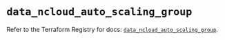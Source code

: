 # `data_ncloud_auto_scaling_group`

Refer to the Terraform Registry for docs: [`data_ncloud_auto_scaling_group`](https://registry.terraform.io/providers/navercloudplatform/ncloud/4.0.4/docs/data-sources/auto_scaling_group).
